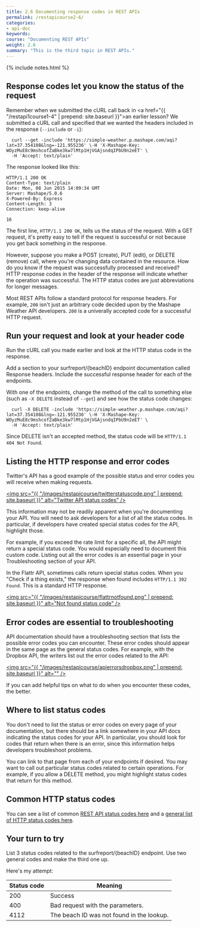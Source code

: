 ```yaml
---
title: 2.6 Documenting response codes in REST APIs
permalink: /restapicourse2-6/
categories:
- api-doc
keywords: 
course: "Documenting REST APIs"
weight: 2.6
summary: "This is the third topic in REST APIs."
---
```

{% include notes.html %}

## Response codes let you know the status of the request

Remember when we submitted the cURL call back in <a href="{{ "/restapi1course1-4" | prepend: site.baseurl }}">an earlier lesson</a>? We submitted a cURL call and specified that we wanted the headers included in the response (`--include` or `-i`):

```
  curl --get -include 'https://simple-weather.p.mashape.com/aqi?lat=37.354108&lng=-121.955236' \-H 'X-Mashape-Key: WOyzMuE8c9mshcofZaBke3kw7lMtp1HjVGAjsndqIPbU9n2eET' \
  -H 'Accept: text/plain'
```

The response looked like this: 

```
HTTP/1.1 200 OK
Content-Type: text/plain
Date: Mon, 08 Jun 2015 14:09:34 GMT
Server: Mashape/5.0.6
X-Powered-By: Express
Content-Length: 3
Connection: keep-alive

16
```

The first line, `HTTP/1.1 200 OK`, tells us the status of the request. With a GET request, it's pretty easy to tell if the request is successful or not because you get back something in the response. 

However, suppose you make a POST (create), PUT (edit), or DELETE (remove) call, where you're changing data contained in the resource. How do you know if the request was successfully processed and received? HTTP response codes in the header of the response will indicate whether the operation was successful. The HTTP status codes are just abbreviations for longer messages.

Most REST APIs follow a standard protocol for response headers. For example, `200` isn't just an arbitrary code decided upon by the Mashape Weather API developers. `200` is a univerally accepted code for a successful HTTP request. 

## Run your request and look at your header code

Run the cURL call you made earlier and look at the HTTP status code in the response. 

Add a section to your surfreport/{beachID} endpoint documentation called Response headers. Include the successful response header for each of the endpoints.
 
With one of the endpoints, change the method of the call to something else (such as `-X DELETE` instead of `--get`) and see how the status code changes:

```
  curl -X DELETE -include 'https://simple-weather.p.mashape.com/aqi?lat=37.354108&lng=-121.955236' \-H 'X-Mashape-Key: WOyzMuE8c9mshcofZaBke3kw7lMtp1HjVGAjsndqIPbU9n2eET' \
  -H 'Accept: text/plain'
```

Since DELETE isn't an accepted method, the status code will be `HTTP/1.1 404 Not Found`. 

## Listing the HTTP response and error codes

Twitter's API has a good example of the possible status and error codes you will receive when making requests.

<a href="https://dev.twitter.com/overview/api/response-codes"><img src="{{ "/images/restapicourse/twitterstatuscode.png" | prepend: site.baseurl }}" alt="Twitter API status codes" /></a>

This information may not be readily apparent when you're documenting your API. You will need to ask developers for a list of all the status codes. In particular, if developers have created special status codes for the API, highlight those. 

For example, if you exceed the rate limit for a specific all, the API might return a special status code. You would especially need to document this custom code. Listing out all the error codes is an essential page in your Troubleshooting section of your API.

In the Flattr API, sometimes calls return special status codes. When you "Check if a thing exists," the response when found includes `HTTP/1.1 302 Found`. This is a standard HTTP response.

<a href="http://developers.flattr.net/api/resources/things/#update-a-thing"><img src="{{ "/images/restapicourse/flattrnotfound.png" | prepend: site.baseurl }}" alt="Not found status code" /></a>

## Error codes are essential to troubleshooting

API documentation should have a troubleshooting section that lists the possible error codes you can encounter. These error codes should appear in the same page as the general status codes. For example, with the Dropbox API, the writers list out the error codes related to the API:

<a href="https://www.dropbox.com/developers/core/docs"><img src="{{ "/images/restapicourse/apierrorsdropbox.png" | prepend: site.baseurl }}" alt="" /></a>

If you can add helpful tips on what to do when you encounter these codes, the better.

## Where to list status codes

You don't need to list the status or error codes on every page of your documentation, but there should be a link somewhere in your API docs indicating the status codes for your API. In particular, you should look for codes that return when there is an error, since this information helps developers troubleshoot problems.

You can link to that page from each of your endpoints if desired. You may want to call out particular status codes related to certain operations. For example, if you allow a DELETE method, you might highlight status codes that return for this method.

## Common HTTP status codes

You can see a list of common [REST API status codes here](http://www.restapitutorial.com/httpstatuscodes.html) and a [general list of HTTP status codes here](http://en.wikipedia.org/wiki/List_of_HTTP_status_codes
).

## Your turn to try

List 3 status codes related to the surfreport/{beachID} endpoint. Use two general codes and make the third one up. 

Here's my attempt: 

| Status code | Meaning | 
|--------|----------|
| 200 | Success |
| 400 | Bad request with the parameters. |
| 4112 | The beach ID was not found in the lookup. |




